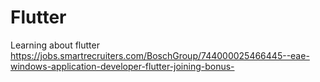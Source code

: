 # Flutter
Learning about flutter
https://jobs.smartrecruiters.com/BoschGroup/744000025466445--eae-windows-application-developer-flutter-joining-bonus-
